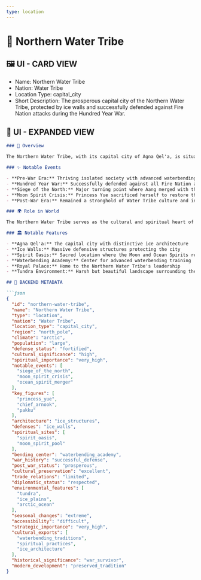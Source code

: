 ```yaml
---
type: location
---
```


# 🌊 Northern Water Tribe

## 🖼️ UI - CARD VIEW

- Name: Northern Water Tribe
- Nation: Water Tribe
- Location Type: capital_city
- Short Description: The prosperous capital city of the Northern Water Tribe, protected by ice walls and successfully defended against Fire Nation attacks during the Hundred Year War.

## 📖 UI - EXPANDED VIEW

```md
### 📖 Overview

The Northern Water Tribe, with its capital city of Agna Qel'a, is situated on an island at the North Pole, protected by high walls of ice and surrounded by inhospitable tundra. This prosperous and isolated society successfully repelled every Fire Nation attack during the Hundred Year War, including the major Siege of the North, making it the only major city not under Fire Nation control after the fall of Ba Sing Se.

### ✨ Notable Events

- **Pre-War Era:** Thriving isolated society with advanced waterbending culture
- **Hundred Year War:** Successfully defended against all Fire Nation attacks
- **Siege of the North:** Major turning point where Aang merged with the Ocean Spirit to defeat Admiral Zhao's fleet
- **Moon Spirit Crisis:** Princess Yue sacrificed herself to restore the Moon Spirit
- **Post-War Era:** Remained a stronghold of Water Tribe culture and influence

### 🌍 Role in World

The Northern Water Tribe serves as the cultural and spiritual heart of the Water Tribe civilization. Its successful defense during the war made it a symbol of resistance and hope. The tribe's isolation and prosperity allowed it to preserve ancient waterbending traditions and spiritual practices that would have been lost elsewhere.

### 🏛️ Notable Features

- **Agna Qel'a:** The capital city with distinctive ice architecture
- **Ice Walls:** Massive defensive structures protecting the city
- **Spirit Oasis:** Sacred location where the Moon and Ocean Spirits resided
- **Waterbending Academy:** Center for advanced waterbending training
- **Royal Palace:** Home to the Northern Water Tribe's leadership
- **Tundra Environment:** Harsh but beautiful landscape surrounding the city

## 🔧 BACKEND METADATA

```json
{
  "id": "northern-water-tribe",
  "name": "Northern Water Tribe",
  "type": "location",
  "nation": "Water Tribe",
  "location_type": "capital_city",
  "region": "north_pole",
  "climate": "arctic",
  "population": "large",
  "defense_status": "fortified",
  "cultural_significance": "high",
  "spiritual_importance": "very_high",
  "notable_events": [
    "siege_of_the_north",
    "moon_spirit_crisis",
    "ocean_spirit_merger"
  ],
  "key_figures": [
    "princess_yue",
    "chief_arnook",
    "pakku"
  ],
  "architecture": "ice_structures",
  "defenses": "ice_walls",
  "spiritual_sites": [
    "spirit_oasis",
    "moon_spirit_pool"
  ],
  "bending_center": "waterbending_academy",
  "war_history": "successful_defense",
  "post_war_status": "prosperous",
  "cultural_preservation": "excellent",
  "trade_relations": "limited",
  "diplomatic_status": "respected",
  "environmental_features": [
    "tundra",
    "ice_plains",
    "arctic_ocean"
  ],
  "seasonal_changes": "extreme",
  "accessibility": "difficult",
  "strategic_importance": "very_high",
  "cultural_exports": [
    "waterbending_traditions",
    "spiritual_practices",
    "ice_architecture"
  ],
  "historical_significance": "war_survivor",
  "modern_development": "preserved_tradition"
}
```
